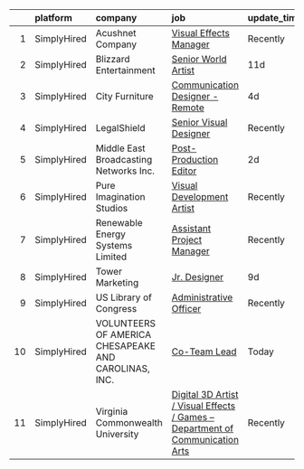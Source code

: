

|    | platform    | company                                              | job                                                                                                                                                                                      | update_time   | location         |
|---:|:------------|:-----------------------------------------------------|:-----------------------------------------------------------------------------------------------------------------------------------------------------------------------------------------|:--------------|:-----------------|
|  1 | SimplyHired | Acushnet Company                                     | [Visual Effects Manager](https://www.simplyhired.com/job/CuABau9b_msg9dMhS1-8HJDFCUvMom7UXnkcnC1IBkhC-rO3cuhcpg?q=visual+effects)                                                        | Recently      | Carlsbad, CA     |
|  2 | SimplyHired | Blizzard Entertainment                               | [Senior World Artist](https://www.simplyhired.com/job/g8iUmeAP7RRIx49JbByQBMLqlZa8c0BYmn8HPLvexS3cghpoxEDA-g?q=visual+effects)                                                           | 11d           | Santa Monica, CA |
|  3 | SimplyHired | City Furniture                                       | [Communication Designer - Remote](https://www.simplyhired.com/job/R_MUglStBPvij_VLtomUwXJmEiUlTNNM8o2fsuJNakPIEbZb7E9xUA?q=visual+effects)                                               | 4d            | Tamarac, FL      |
|  4 | SimplyHired | LegalShield                                          | [Senior Visual Designer](https://www.simplyhired.com/job/gjk4-Llk7PR41uBTRkbkQ9XtFTTawTXI0Fec2c6JV8p7MThxlYW8fA?q=visual+effects)                                                        | Recently      | Remote           |
|  5 | SimplyHired | Middle East Broadcasting Networks Inc.               | [Post-Production Editor](https://www.simplyhired.com/job/ixyYdDyy4tX5SFnT46L7OWH5BwV83WvYdTV9df10CFBbYJEeNNvHDw?q=visual+effects)                                                        | 2d            | Springfield, VA  |
|  6 | SimplyHired | Pure Imagination Studios                             | [Visual Development Artist](https://www.simplyhired.com/job/u3Ce0qDkoB4jPujFyWA_pOjySvkBJ7SmBclJFkATwkjx3a0XU_1R2g?q=visual+effects)                                                     | Recently      | Van Nuys, CA     |
|  7 | SimplyHired | Renewable Energy Systems Limited                     | [Assistant Project Manager](https://www.simplyhired.com/job/ohCz0_UkyoaHme6mJ1BsJkZzHhrKTSz82OFQl_jvUX5L0s07nDc-Ig?q=visual+effects)                                                     | Recently      | Remote           |
|  8 | SimplyHired | Tower Marketing                                      | [Jr. Designer](https://www.simplyhired.com/job/AxwsU92wRI2A0oYhV3fJ2C270er3G_ZnBBE9Ko7UzYaLh7QllVLQOA?q=visual+effects)                                                                  | 9d            | Remote           |
|  9 | SimplyHired | US Library of Congress                               | [Administrative Officer](https://www.simplyhired.com/job/qpwjdD3hX3yWberRHMxdXV1eZwgrBDmLvlZmZEgsLpSnOMjG0ZTPXQ?q=visual+effects)                                                        | Recently      | Culpeper, VA     |
| 10 | SimplyHired | VOLUNTEERS OF AMERICA CHESAPEAKE AND CAROLINAS, INC. | [Co-Team Lead](https://www.simplyhired.com/job/XgyCnqk_lLRQDoBDk_VPYqrnminaIrXkU6EgcAsLI5RX9GsXvepibA?q=visual+effects)                                                                  | Today         | Fayetteville, NC |
| 11 | SimplyHired | Virginia Commonwealth University                     | [Digital 3D Artist / Visual Effects / Games – Department of Communication Arts](https://www.simplyhired.com/job/vzf-eKp1UGGP0HC7LaCDMr5SUTI-cioy7g5rwidKP3xx5jiiDTzmyA?q=visual+effects) | Recently      | Richmond, VA     |